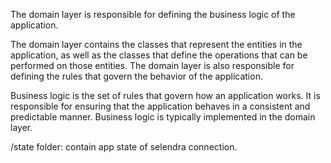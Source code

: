 The domain layer is responsible for defining the business logic of the application. 

The domain layer contains the classes that represent the entities in the application, as well as the classes that define the operations that can be performed on those entities. The domain layer is also responsible for defining the rules that govern the behavior of the application.

Business logic is the set of rules that govern how an application works. It is responsible for ensuring that the application behaves in a consistent and predictable manner. Business logic is typically implemented in the domain layer.


/state folder: contain app state of selendra connection.